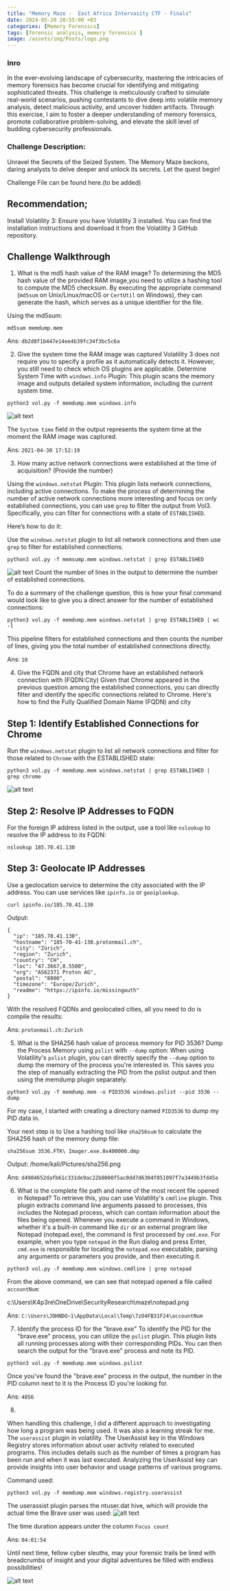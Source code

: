 ```yaml
---
title: "Memory Maze -  East Africa Intervasity CTF - Finals"
date: 2024-05-20 20:55:00 +03
categories: [Memory Forensics]
tags: [forensic analysis, memory forensics ]
image: /assets/img/Posts/logo.png
---
```


### Inro
In the ever-evolving landscape of cybersecurity, mastering the intricacies of memory forensics has become crucial for identifying and mitigating sophisticated threats.  This challenge is meticulously crafted to simulate real-world scenarios, pushing contestants to dive deep into volatile memory analysis, detect malicious activity, and uncover hidden artifacts. Through this exercise, I aim to foster a deeper understanding of memory forensics, promote collaborative problem-solving, and elevate the skill level of budding cybersecurity professionals.

### Challenge Description:
Unravel the Secrets of the Seized System. The Memory Maze beckons, daring analysts to delve deeper and unlock its secrets. Let the quest begin!

Challenge File can be found here.(to be added)

## Recommendation;
Install Volatility 3: Ensure you have Volatility 3 installed. You can find the installation instructions and download it from the Volatility 3 GitHub repository.


## Challenge Walkthrough

1. What is the md5 hash value of the RAM image?
To determining the MD5 hash value of the provided RAM image,you need to utilize a hashing tool to compute the MD5 checksum. By executing the appropriate command (`md5sum` on Unix/Linux/macOS or `CertUtil` on Windows), they can generate the hash, which serves as a unique identifier for the file.

Using the md5sum:
```
md5sum memdump.mem
```
Ans: `db2d8f1b447e14ee4b39fc34f3bc5c6a`

2. Give the system time the RAM image was captured
Volatility 3 does not require you to specify a profile as it automatically detects it. However, you still need to check which OS plugins are applicable.
Determine System Time with `windows.info` Plugin: This plugin scans the memory image and outputs detailed system information, including the current system time.

```
python3 vol.py -f memdump.mem windows.info
```
![alt text](image.png)

The `System time` field in the output represents the system time at the moment the RAM image was captured.

Ans: `2021-04-30 17:52:19`

3. How many active network connections were established at the time of acquisition? (Provide the number)

Using the `windows.netstat` Plugin: This plugin lists network connections, including active connections.
To make the process of determining the number of active network connections more interesting and focus on only established connections, you can use `grep` to filter the output from Vol3. Specifically, you can filter for connections with a state of `ESTABLISHED`.

Here’s how to do it:

Use the `windows.netstat` plugin to list all network connections and then use `grep` to filter for established connections.

```
python3 vol.py -f memsump.mem windows.netstat | grep ESTABLISHED

```
![alt text](established.png)
Count the number of lines in the output to determine the number of established connections.

To do a summary of the challenge question, this is how your final command would look like to give you a direct answer for the number of established connections:
```
python3 vol.py -f memdump.mem windows.netstat | grep ESTABLISHED | wc -l
```
This pipeline filters for established connections and then counts the number of lines, giving you the total number of established connections directly.

Ans: `10`

4. Give the FQDN and city that Chrome have an established network connection with (FQDN:City) 
Given that Chrome appeared in the previous question among the established connections, you can directly filter and identify the specific connections related to Chrome. Here's how to find the Fully Qualified Domain Name (FQDN) and city

## Step 1: Identify Established Connections for Chrome
Run the `windows.netstat` plugin to list all network connections and filter for those related to `Chrome` with the ESTABLISHED state:
```
python3 vol.py -f memdump.mem windows.netstat | grep ESTABLISHED | grep chrome
```
![alt text](chrome.png)

## Step 2: Resolve IP Addresses to FQDN
For the foreign IP address listed in the output, use a tool like `nslookup` to resolve the IP address to its FQDN:
```
nslookup 185.70.41.130
```
## Step 3: Geolocate IP Addresses
Use a geolocation service to determine the city associated with the IP address. You can use services like `ipinfo.io` or `geoiplookup`.
```
curl ipinfo.io/185.70.41.130
```
Output:

```
{
  "ip": "185.70.41.130",
  "hostname": "185-70-41-130.protonmail.ch",
  "city": "Zürich",
  "region": "Zurich",
  "country": "CH",
  "loc": "47.3667,8.5500",
  "org": "AS62371 Proton AG",
  "postal": "8000",
  "timezone": "Europe/Zurich",
  "readme": "https://ipinfo.io/missingauth"
} 

```

With the resolved FQDNs and geolocated cities, all you need to do is compile the results:

Ans: `protonmail.ch:Zurich`

5. What is the SHA256 hash value of process memory for PID 3536?
Dump the Process Memory using `pslist` with `--dump` option:
When using Volatility's `pslist` plugin, you can directly specify the `--dump` option to dump the memory of the process you're interested in. This saves you the step of manually extracting the PID from the pslist output and then using the memdump plugin separately.

```
python3 vol.py -f memdump.mem -o PID3536 windows.pslist --pid 3536 --dump  
```
For my case, I started with creating a directory named `PID3536` to dump my PID data in.

Your next step is to Use a hashing tool like `sha256sum` to calculate the SHA256 hash of the memory dump file:
```
sha256sum 3536.FTK\ Imager.exe.0x400000.dmp
```
Output:
/home/kali/Pictures/sha256.png

Ans: `d4904652dafb61c331de9ac22b8000f5ac0dd7d6304f051097f7a3449b3fd45a`

6.  What is the complete file path and name of the most recent file opened in Notepad?
To retrieve this, you can use Volatility's `cmdline` plugin. This plugin extracts command line arguments passed to processes, this includes the Notepad process, which can contain information about the files being opened.
Whenever you execute a command in Windows, whether it's a built-in command like `dir` or an external program like Notepad (notepad.exe), the command is first processed by `cmd.exe`. For example, when you type `notepad` in the Run dialog and press Enter, `cmd.exe` is responsible for locating the `notepad.exe` executable, parsing any arguments or parameters you provide, and then executing it.

```
python3 vol.py -f memdump.mem windows.cmdline | grep notepad
```
From the above command, we can see that notepad opened a file called `accountNum`:

c:\Users\K4p3re\OneDrive\SecurityResearch\maze\notepad.png

Ans: `C:\Users\JOHNDO~1\AppData\Local\Temp\7zO4FB31F24\accountNum`

7. Identify the process ID for the "brave.exe"
To identify the PID for the "brave.exe" process, you can utilize the `pslist` plugin. This plugin lists all running processes along with their corresponding PIDs. You can then search the output for the "brave.exe" process and note its PID.

```
python3 vol.py -f memdump.mem windows.pslist 
```
Once you've found the "brave.exe" process in the output, the number in the PID column next to it is the Process ID you're looking for.

Ans: `4856`

8. 
When handling this challenge, I did a different approach to investigating how long a program was being used. It was also a learning streak for me. The `userassist` plugin in volatility.
The UserAssist key in the Windows Registry stores information about user activity related to executed programs. This includes details such as the number of times a program has been run and when it was last executed. Analyzing the UserAssist key can provide insights into user behavior and usage patterns of various programs.

Command used:
```
python3 vol.py -f memdump.mem windows.registry.userassist 
```
The userassist plugin parses the ntuser.dat hive, which will provide the actual time the Brave user was used: 
![alt text](brave.png) 

The time duration appears under the column `Focus count`

Ans: `04:01:54`



Until next time, fellow cyber sleuths, may your forensic trails be lined with breadcrumbs of insight and your digital adventures be filled with endless possibilities!

![alt text](out.gif)